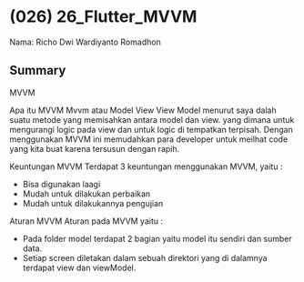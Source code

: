 # (026) 26_Flutter_MVVM

Nama: Richo Dwi Wardiyanto Romadhon

## Summary


MVVM

Apa itu MVVM
Mvvm atau Model View View Model menurut saya dalah suatu metode yang memisahkan antara model dan view. yang dimana untuk mengurangi logic pada view dan untuk logic di tempatkan terpisah. Dengan menggunakan MVVM ini memudahkan para developer untuk meilhat code yang kita buat karena tersusun dengan rapih.

Keuntungan MVVM
Terdapat 3 keuntungan menggunakan MVVM, yaitu :

* Bisa digunakan laagi 
* Mudah untuk dilakukan perbaikan 
* Mudah untuk dilakukannya pengujian

Aturan MVVM
Aturan pada MVVM yaitu :

* Pada folder model terdapat 2 bagian yaitu model itu sendiri dan sumber data. 
* Setiap screen diletakan dalam sebuah direktori yang di dalamnya terdapat view dan viewModel.

